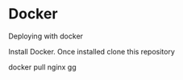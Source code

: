 # Docker
Deploying with docker

Install Docker. Once installed clone this repository



docker pull nginx
gg
